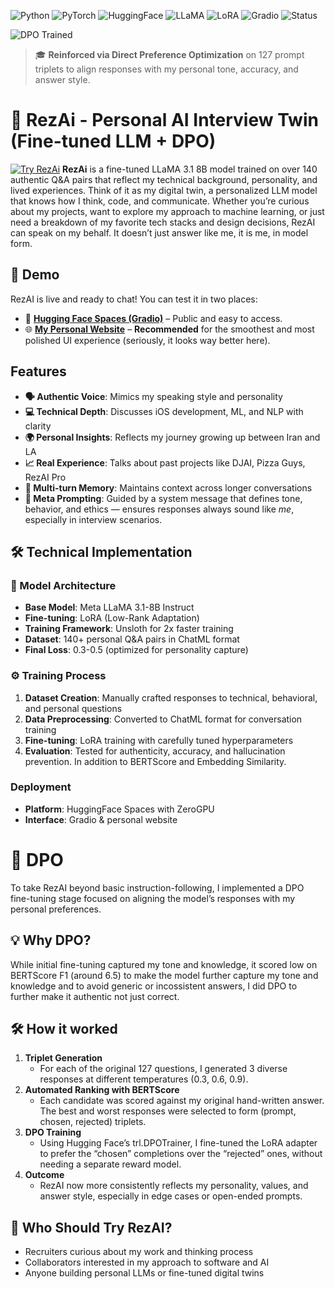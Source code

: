 ![Python](https://img.shields.io/badge/python-v3.8+-blue.svg)
![PyTorch](https://img.shields.io/badge/PyTorch-%23EE4C2C.svg?style=flat&logo=PyTorch&logoColor=white)
![HuggingFace](https://img.shields.io/badge/🤗%20Hugging%20Face-Spaces-yellow)
![LLaMA](https://img.shields.io/badge/LLaMA-3.1--8B-green)
![LoRA](https://img.shields.io/badge/Fine--tuning-LoRA-purple)
![Gradio](https://img.shields.io/badge/Interface-Gradio-ff7c00)
![Status](https://img.shields.io/badge/Status-Live-brightgreen)

![DPO Trained](https://img.shields.io/badge/DPO-Fine--Tuned-4B1D95?style=flat-square&logo=OpenAI&logoColor=white)
> 🎓 **Reinforced via Direct Preference Optimization** on 127 prompt triplets to align responses with my personal tone, accuracy, and answer style.

# 🚀 RezAi - Personal AI Interview Twin (Fine-tuned LLM + DPO)
[![Try RezAi](https://img.shields.io/badge/Try%20RezAI-Live%20Demo-blue?style=for-the-badge)](https://rezaenayati.co/)
**RezAi** is a fine-tuned LLaMA 3.1 8B model trained on over 140 authentic Q&A pairs that reflect my technical background, personality, and lived experiences. Think of it as my digital twin, a personalized LLM model that knows how I think, code, and communicate.
Whether you’re curious about my projects, want to explore my approach to machine learning, or just need a breakdown of my favorite tech stacks and design decisions, RezAI can speak on my behalf. It doesn’t just answer like me, it is me, in model form.

## 🎯 Demo
RezAI is live and ready to chat! You can test it in two places:

- 🤖 [**Hugging Face Spaces (Gradio)**](https://huggingface.co/spaces/rezaenayati/RezAi) – Public and easy to access.
- 🌐 [**My Personal Website**](https://rezaenayati.co/) – **Recommended** for the smoothest and most polished UI experience (seriously, it looks way better here).
  
## Features
- **🗣️ Authentic Voice**: Mimics my speaking style and personality
- **💻 Technical Depth**: Discusses iOS development, ML, and NLP with clarity
- **🌍 Personal Insights**: Reflects my journey growing up between Iran and LA
- **📈 Real Experience**: Talks about past projects like DJAI, Pizza Guys, RezAI Pro
- **🧠 Multi-turn Memory**: Maintains context across longer conversations
- **🧾 Meta Prompting**: Guided by a system message that defines tone, behavior, and ethics — ensures responses always sound like *me*, especially in interview scenarios.

## 🛠️ Technical Implementation

### 🧠 Model Architecture
- **Base Model**: Meta LLaMA 3.1-8B Instruct
- **Fine-tuning**: LoRA (Low-Rank Adaptation) 
- **Training Framework**: Unsloth for 2x faster training
- **Dataset**: 140+ personal Q&A pairs in ChatML format
- **Final Loss**: 0.3-0.5 (optimized for personality capture)

### ⚙️ Training Process
1. **Dataset Creation**: Manually crafted responses to technical, behavioral, and personal questions
2. **Data Preprocessing**: Converted to ChatML format for conversation training
3. **Fine-tuning**: LoRA training with carefully tuned hyperparameters
4. **Evaluation**: Tested for authenticity, accuracy, and hallucination prevention. In addition to BERTScore and Embedding Similarity.

### Deployment
- **Platform**: HuggingFace Spaces with ZeroGPU
- **Interface**: Gradio & personal website

# 🔁 DPO 
To take RezAI beyond basic instruction-following, I implemented a DPO fine-tuning stage focused on aligning the model’s responses with my personal preferences.

## 💡 Why DPO?
While initial fine-tuning captured my tone and knowledge, it scored low on BERTScore F1 (around 6.5) to make the model further capture my tone and knowledge and to avoid generic or incossistent answers, I did DPO to further make it authentic not just correct. 

## 🛠️ How it worked
1. **Triplet Generation**
    * For each of the original 127 questions, I generated 3 diverse responses at different temperatures (0.3, 0.6, 0.9).
2. **Automated Ranking with BERTScore**
    * Each candidate was scored against my original hand-written answer. The best and worst responses were selected to form (prompt, chosen, rejected) triplets.
3. **DPO Training**
    * Using Hugging Face’s trl.DPOTrainer, I fine-tuned the LoRA adapter to prefer the “chosen” completions over the “rejected” ones, without needing a separate reward model.
4. **Outcome**
    * RezAI now more consistently reflects my personality, values, and answer style, especially in edge cases or open-ended prompts.

## 👤 Who Should Try RezAI?
- Recruiters curious about my work and thinking process
- Collaborators interested in my approach to software and AI
- Anyone building personal LLMs or fine-tuned digital twins

